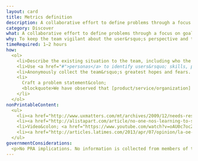 ```yaml
---
layout: card
title: Metrics definition
description: A collaborative effort to define problems through a focus on goals and the criteria by which a team will measure a solution&rsquo;s impact on those problems.
category: Discover
what: A collaborative effort to define problems through a focus on goals and the criteria by which a team will measure a solution&rsquo;s impact on those problems.
why: To keep the team vigilant about the user&rsquo;s perspective and to establish a user-centered framework for passively measuring over time. Research keeps us vigilant about building metrics that emphasize the user&rsquo;s perspective rather than metrics that make us appear good at our jobs.
timeRequired: 1–2 hours
how:
  <ol>
    <li>Describe the existing situation to the team, including who the stakeholders are and what their stake is.</li>
    <li>Use <a href="#">personas</a> to identify users&rsquo; skills, practices, and behaviors. Decide which you want to promote (and how you would measure that). Next, look at personas&rsquo; pain points and consider how you would alleviate them (and how you would measure that).</li>
    <li>Anonymously collect the team&rsquo;s greatest hopes and fears. Print these out, group them by topic, and discuss. Think about how you can measure throughout the project whether it is aligning with your collective hopes or deviating toward your collective fears.</li>
    <li>
      Craft a problem statement&colon;
      <blockquote>We have observed that [product/service/organization] isn&rsquo;t meeting [these goals/needs], which is causing [this adverse effect]. How might we improve so that our team/organization is more successful based on [these measurable criteria]?</blockquote>
    </li>  
  </ol>
nonPrintableContent:
  <ul>
    <li><a href="http://www.uxmatters.com/mt/archives/2009/12/needs-resources-location-schedule-budget-scope.php">&ldquo;Needs + Resources + Location + Schedule + Budget = Scope.&rdquo;</a> Whitney Hess.</li>
    <li><a href="http://alistapart.com/article/no-one-nos-learning-to-say-no-to-bad-ideas">&ldquo;No One Nos&colon; Learning to Say No to Bad Ideas.&rdquo;</a> Whitney Hess.</li>
    <li>Video&colon; <a href="https://www.youtube.com/watch?v=oAU0c7ocZKs">Understanding Impact&colon; The mySociety agenda.</a> Dr. Rebecca Rumbul.</li>
    <li><a href="http://articles.latimes.com/2013/apr/07/opinion/la-oe-0407-silk-ring-theory-20130407">&ldquo;How not to say the wrong thing.&rdquo;</a> Susan Silk and Barry Goldman.</li>
  </ul>
governmentConsiderations:
  <p>No PRA implications. No information is collected from members of the public.</p>
---
```


